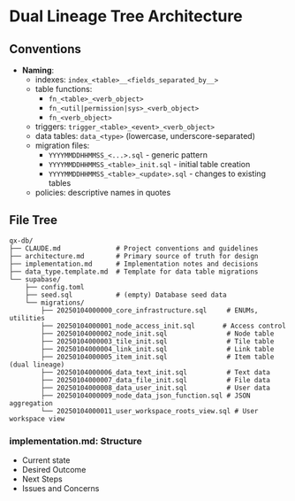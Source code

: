 # Dual Lineage Tree Architecture

## Conventions

- **Naming**:
  - indexes: `index_<table>__<fields_separated_by__>`
  - table functions: 
    - `fn_<table>_<verb_object>`
    - `fn_<util|permission|sys>_<verb_object>`
    - `fn_<verb_object>`
  - triggers: `trigger_<table>_<event>_<verb_object>`
  - data tables: `data_<type>` (lowercase, underscore-separated)
  - migration files: 
    - `YYYYMMDDHHMMSS_<...>.sql` - generic pattern
    - `YYYYMMDDHHMMSS_<table>_init.sql` - initial table creation
    - `YYYYMMDDHHMMSS_<table>_<update>.sql` - changes to existing tables
  - policies: descriptive names in quotes

## File Tree

```
qx-db/
├── CLAUDE.md              # Project conventions and guidelines
├── architecture.md        # Primary source of truth for design
├── implementation.md      # Implementation notes and decisions
├── data_type.template.md  # Template for data table migrations
└── supabase/
    ├── config.toml
    ├── seed.sql           # (empty) Database seed data
    └── migrations/
        ├── 20250104000000_core_infrastructure.sql     # ENUMs, utilities
        ├── 20250104000001_node_access_init.sql       # Access control
        ├── 20250104000002_node_init.sql               # Node table
        ├── 20250104000003_tile_init.sql               # Tile table
        ├── 20250104000004_link_init.sql               # Link table
        ├── 20250104000005_item_init.sql               # Item table (dual lineage)
        ├── 20250104000006_data_text_init.sql          # Text data
        ├── 20250104000007_data_file_init.sql          # File data
        ├── 20250104000008_data_user_init.sql          # User data
        ├── 20250104000009_node_data_json_function.sql # JSON aggregation
        └── 20250104000011_user_workspace_roots_view.sql # User workspace view
```

### implementation.md: Structure

- Current state
- Desired Outcome
- Next Steps
- Issues and Concerns
